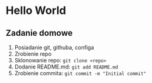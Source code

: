 # Hello World

## Zadanie domowe
1. Posiadanie git, githuba, configa
2. Zrobienie repo
3. Sklonowanie repo: `git clone <repo>`
4. Dodanie README.md: `git add README.md`
5. Zrobienie commita: `git commit -m "Initial commit"`